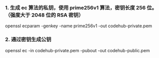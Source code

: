### 1. 生成 ec 算法的私钥，使用 prime256v1 算法，密钥长度 256 位。（强度大于 2048 位的 RSA 密钥）

openssl ecparam -genkey -name prime256v1 -out codehub-private.pem

### 2. 通过密钥生成公钥

openssl ec -in codehub-private.pem -pubout -out codehub-public.pem
